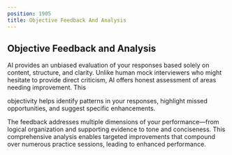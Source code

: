 ```yaml
---
position: 1905
title: Objective Feedback And Analysis
---
```


## Objective Feedback and Analysis



AI provides an unbiased evaluation of your responses based solely on content, structure, and clarity. Unlike human mock interviewers who might hesitate to provide direct criticism, AI offers honest assessment of areas needing improvement. This



objectivity helps identify patterns in your responses, highlight missed opportunities, and suggest specific enhancements.

The feedback addresses multiple dimensions of your performance—from logical organization and supporting evidence to tone and conciseness. This comprehensive analysis enables targeted improvements that compound over numerous practice sessions, leading to enhanced performance.